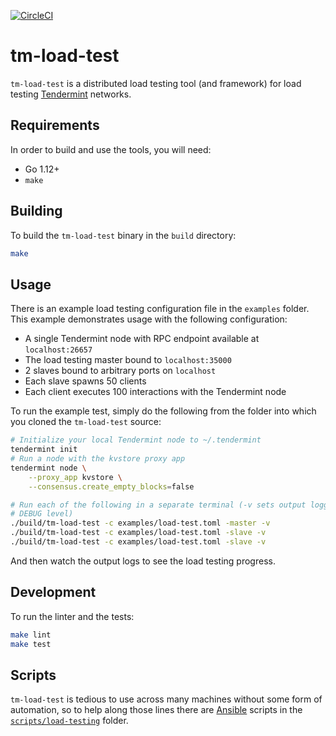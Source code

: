 [![CircleCI](https://circleci.com/gh/interchainio/tm-load-test/tree/master.svg?style=svg)](https://circleci.com/gh/interchainio/tm-load-test/tree/master)

# tm-load-test

`tm-load-test` is a distributed load testing tool (and framework) for load
testing [Tendermint](https://tendermint.com/) networks.

## Requirements
In order to build and use the tools, you will need:

* Go 1.12+
* `make`

## Building
To build the `tm-load-test` binary in the `build` directory:

```bash
make
```

## Usage
There is an example load testing configuration file in the `examples` folder.
This example demonstrates usage with the following configuration:

* A single Tendermint node with RPC endpoint available at `localhost:26657`
* The load testing master bound to `localhost:35000`
* 2 slaves bound to arbitrary ports on `localhost`
* Each slave spawns 50 clients
* Each client executes 100 interactions with the Tendermint node

To run the example test, simply do the following from the folder into which you
cloned the `tm-load-test` source:

```bash
# Initialize your local Tendermint node to ~/.tendermint
tendermint init
# Run a node with the kvstore proxy app
tendermint node \
    --proxy_app kvstore \
    --consensus.create_empty_blocks=false

# Run each of the following in a separate terminal (-v sets output logging to
# DEBUG level)
./build/tm-load-test -c examples/load-test.toml -master -v
./build/tm-load-test -c examples/load-test.toml -slave -v
./build/tm-load-test -c examples/load-test.toml -slave -v
```

And then watch the output logs to see the load testing progress.

## Development
To run the linter and the tests:

```bash
make lint
make test
```

## Scripts
`tm-load-test` is tedious to use across many machines without some form of
automation, so to help along those lines there are
[Ansible](https://docs.ansible.com/ansible/latest/index.html) scripts in the
[`scripts/load-testing`](./scripts/load-testing/README.md) folder.
